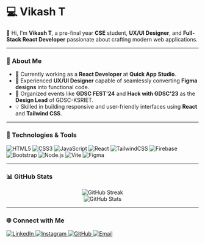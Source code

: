 # 💻 Vikash T

👋 Hi, I'm **Vikash T**, a pre-final year **CSE** student, **UX/UI Designer**, and **Full-Stack React Developer** passionate about crafting modern web applications.

---

### 🌟 About Me

- 🔭 Currently working as a **React Developer** at **Quick App Studio**.
- 🎨 Experienced **UX/UI Designer** capable of seamlessly converting **Figma designs** into functional code.
- 🚀 Organized events like **GDSC FEST'24** and **Hack with GDSC'23** as the **Design Lead** of GDSC-KSRIET.
- 💡 Skilled in building responsive and user-friendly interfaces using **React** and **Tailwind CSS**.

---

### 🚀 Technologies & Tools

<p>
  <img src="https://img.shields.io/badge/HTML5-%23E34F26.svg?style=flat-square&logo=html5&logoColor=white" alt="HTML5" />
  <img src="https://img.shields.io/badge/CSS3-%231572B6.svg?style=flat-square&logo=css3&logoColor=white" alt="CSS3" />
  <img src="https://img.shields.io/badge/JavaScript-%23F7DF1E.svg?style=flat-square&logo=javascript&logoColor=black" alt="JavaScript" />
  <img src="https://img.shields.io/badge/React-%2361DAFB.svg?style=flat-square&logo=react&logoColor=black" alt="React" />
  <img src="https://img.shields.io/badge/TailwindCSS-%2338B2AC.svg?style=flat-square&logo=tailwind-css&logoColor=white" alt="TailwindCSS" />
  <img src="https://img.shields.io/badge/Firebase-%23FFCA28.svg?style=flat-square&logo=firebase&logoColor=black" alt="Firebase" />
  <img src="https://img.shields.io/badge/Bootstrap-%23563D7C.svg?style=flat-square&logo=bootstrap&logoColor=white" alt="Bootstrap" />
  <img src="https://img.shields.io/badge/Node.js-%23339933.svg?style=flat-square&logo=node.js&logoColor=white" alt="Node.js" />
  <img src="https://img.shields.io/badge/Vite-%23646CFF.svg?style=flat-square&logo=vite&logoColor=white" alt="Vite" />
  <img src="https://img.shields.io/badge/Figma-%23F24E1E.svg?style=flat-square&logo=figma&logoColor=white" alt="Figma" />
</p>

---

### 📊 GitHub Stats

<p align="center">
  <img src="https://github-readme-streak-stats.herokuapp.com?user=vikashuvi&theme=radical" alt="GitHub Streak" />
  <br />
  <img src="https://github-readme-stats.vercel.app/api?username=vikashuvi&show_icons=true&theme=radical" alt="GitHub Stats" />
</p>

---

### 🌐 Connect with Me

<p>
  <a href="https://linkedin.com/in/vikashuvi" target="_blank">
    <img src="https://img.shields.io/badge/LinkedIn-%230077B5.svg?style=flat-square&logo=linkedin&logoColor=white" alt="LinkedIn" />
  </a>
  <a href="https://instagram.com/hangersmenswear_sivagiri" target="_blank">
    <img src="https://img.shields.io/badge/Instagram-%23E4405F.svg?style=flat-square&logo=instagram&logoColor=white" alt="Instagram" />
  </a>
  <a href="https://github.com/vikashuvi" target="_blank">
    <img src="https://img.shields.io/badge/GitHub-%23181717.svg?style=flat-square&logo=github&logoColor=white" alt="GitHub" />
  </a>
  <a href="mailto:vikashuvi@gmail.com">
    <img src="https://img.shields.io/badge/Email-D14836.svg?style=flat-square&logo=gmail&logoColor=white" alt="Email" />
  </a>
</p>

